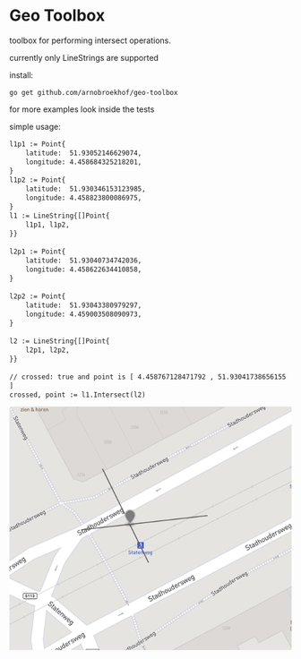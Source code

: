 # Geo Toolbox

toolbox for performing intersect operations.

currently only LineStrings are supported

install:

```
go get github.com/arnobroekhof/geo-toolbox
```

for more examples look inside the tests

simple usage:

```
l1p1 := Point{
    latitude:  51.93052146629074,
    longitude: 4.458684325218201,
}
l1p2 := Point{
    latitude:  51.930346153123985,
    longitude: 4.458823800086975,
}
l1 := LineString{[]Point{
    l1p1, l1p2,
}}

l2p1 := Point{
    latitude:  51.93040734742036,
    longitude: 4.458622634410858,
}

l2p2 := Point{
    latitude:  51.93043380979297,
    longitude: 4.459003508090973,
}

l2 := LineString{[]Point{
    l2p1, l2p2,
}}

// crossed: true and point is [ 4.458767128471792 , 51.93041738656155 ]
crossed, point := l1.Intersect(l2) 

```

![Example Map](docs/img1.png?raw=true "Example")
